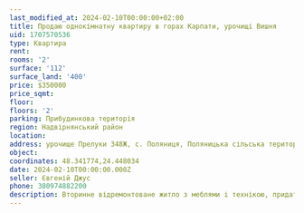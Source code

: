 ```yaml
---
last_modified_at: 2024-02-10T00:00:00+02:00
title: Продаю однокімнатну квартиру в горах Карпати, урочищі Вишня
uid: 1707570536
type: Квартира
rent:
rooms: '2'
surface: '112'
surface_land: '400'
price: $350000
price_sqmt:
floor:
floors: '2'
parking: Прибудинкова територія
region: Надвірнянський район
location:
address: урочище Прелуки 348Ж, с. Поляниця, Поляницька сільська територіальна громада
object:
coordinates: 48.341774,24.448034
date: 2024-02-10T00:00:00.000Z
seller: Євгеній Джус
phone: 380974882200
description: Вторинне відремонтоване житло з меблями і технікою, придатне і готове для проживання
---
```


